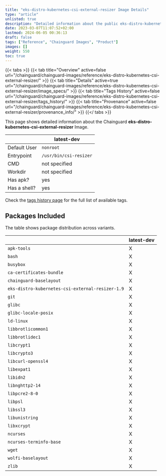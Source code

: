 ```yaml
---
title: "eks-distro-kubernetes-csi-external-resizer Image Details"
type: "article"
unlisted: true
description: "Detailed information about the public eks-distro-kubernetes-csi-external-resizer Chainguard Image."
date: 2023-03-07T11:07:52+02:00
lastmod: 2024-06-05 00:36:13
draft: false
tags: ["Reference", "Chainguard Images", "Product"]
images: []
weight: 550
toc: true
---
```


{{< tabs >}}
{{< tab title="Overview" active=false url="/chainguard/chainguard-images/reference/eks-distro-kubernetes-csi-external-resizer/" >}}
{{< tab title="Details" active=true url="/chainguard/chainguard-images/reference/eks-distro-kubernetes-csi-external-resizer/image_specs/" >}}
{{< tab title="Tags History" active=false url="/chainguard/chainguard-images/reference/eks-distro-kubernetes-csi-external-resizer/tags_history/" >}}
{{< tab title="Provenance" active=false url="/chainguard/chainguard-images/reference/eks-distro-kubernetes-csi-external-resizer/provenance_info/" >}}
{{</ tabs >}}

This page shows detailed information about the Chainguard **eks-distro-kubernetes-csi-external-resizer** Image.

|              | latest-dev             |
|--------------|------------------------|
| Default User | `nonroot`              |
| Entrypoint   | `/usr/bin/csi-resizer` |
| CMD          | not specified          |
| Workdir      | not specified          |
| Has apk?     | yes                    |
| Has a shell? | yes                    |

Check the [tags history page](/chainguard/chainguard-images/reference/eks-distro-kubernetes-csi-external-resizer/tags_history/) for the full list of available tags.

## Packages Included
The table shows package distribution across variants.

|                                                  | latest-dev |
|--------------------------------------------------|------------|
| `apk-tools`                                      | X          |
| `bash`                                           | X          |
| `busybox`                                        | X          |
| `ca-certificates-bundle`                         | X          |
| `chainguard-baselayout`                          | X          |
| `eks-distro-kubernetes-csi-external-resizer-1.9` | X          |
| `git`                                            | X          |
| `glibc`                                          | X          |
| `glibc-locale-posix`                             | X          |
| `ld-linux`                                       | X          |
| `libbrotlicommon1`                               | X          |
| `libbrotlidec1`                                  | X          |
| `libcrypt1`                                      | X          |
| `libcrypto3`                                     | X          |
| `libcurl-openssl4`                               | X          |
| `libexpat1`                                      | X          |
| `libidn2`                                        | X          |
| `libnghttp2-14`                                  | X          |
| `libpcre2-8-0`                                   | X          |
| `libpsl`                                         | X          |
| `libssl3`                                        | X          |
| `libunistring`                                   | X          |
| `libxcrypt`                                      | X          |
| `ncurses`                                        | X          |
| `ncurses-terminfo-base`                          | X          |
| `wget`                                           | X          |
| `wolfi-baselayout`                               | X          |
| `zlib`                                           | X          |


